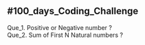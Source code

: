 <h2>#100_days_Coding_Challenge</h2>
<tr>Que_1. Positive or Negative number ?</tr><br>
<tr>Que_2. Sum of First N Natural numbers ?</tr>
